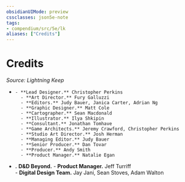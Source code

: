 ```yaml
---
obsidianUIMode: preview
cssclasses: json5e-note
tags:
- compendium/src/5e/lk
aliases: ["Credits"]
---
```

# Credits
*Source: Lightning Keep* 

-     - **Lead Designer.** Christopher Perkins    
        - **Art Director.** Fury Galluzzi    
        - **Editors.** Judy Bauer, Janica Carter, Adrian Ng    
        - **Graphic Designer.** Matt Cole    
        - **Cartographer.** Sean Macdonald    
        - **Illustrator.** Ilya Shkipin    
        - **Consultant.** Jonathan Tomhave    
        - **Game Architects.** Jeremy Crawford, Christopher Perkins    
        - **Studio Art Director.** Josh Herman    
        - **Managing Editor.** Judy Bauer    
        - **Senior Producer.** Dan Tovar    
        - **Producer.** Andy Smith    
        - **Product Manager.** Natalie Egan    
- **.** **D&D Beyond.**     - **Product Manager.** Jeff Turriff    
        - **Digital Design Team.** Jay Jani, Sean Stoves, Adam Walton